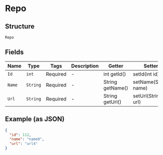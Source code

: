 
# Repo

## Structure

`Repo`

## Fields

| Name | Type | Tags | Description | Getter | Setter |
|  --- | --- | --- | --- | --- | --- |
| `Id` | `int` | Required | - | int getId() | setId(int id) |
| `Name` | `String` | Required | - | String getName() | setName(String name) |
| `Url` | `String` | Required | - | String getUrl() | setUrl(String url) |

## Example (as JSON)

```json
{
  "id": 112,
  "name": "name0",
  "url": "url4"
}
```

